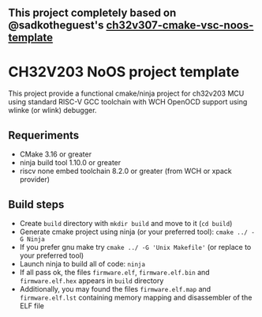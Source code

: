 ## This project completely based on @sadkotheguest's [ch32v307-cmake-vsc-noos-template](https://github.com/sadkotheguest/ch32v307-cmake-vsc-noos-template)

# CH32V203 NoOS project template

This project provide a functional cmake/ninja project for ch32v203 MCU using standard RISC-V GCC toolchain with WCH OpenOCD support using wlinke (or wlink) debugger.

## Requeriments

 - CMake 3.16 or greater
 - ninja build tool 1.10.0 or greater
 - riscv none embed toolchain 8.2.0 or greater (from WCH or xpack provider)

## Build steps

 - Create `build` directory with `mkdir build` and move to it (`cd build`)
 - Generate cmake project using ninja (or your preferred tool): `cmake ../ -G Ninja`
 - If you prefer gnu make try `cmake ../ -G 'Unix Makefile'` (or replace to your preferred tool)
 - Launch ninja to build all of code: `ninja`
 - If all pass ok, the files `firmware.elf`, `firmware.elf.bin` and `firmware.elf.hex` appears in `build` directory
 - Additionally, you may found the files `firmware.elf.map` and `firmware.elf.lst` containing memory mapping and disassembler of the ELF file
